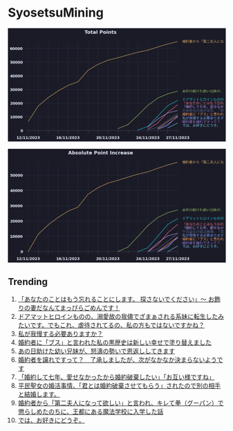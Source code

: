 # SyosetsuMining


![](https://raw.githubusercontent.com/exc4l/SyosetsuMining/main/plots/point_trend.png)

![](https://raw.githubusercontent.com/exc4l/SyosetsuMining/main/plots/point_increase.png)


## Trending

1. [「あなたのことはもう忘れることにします。 探さないでください」〜 お飾りの妻だなんてまっぴらごめんです！](https://ncode.syosetu.com/n0989in/)
2. [ドアマットヒロインものの、溺愛故の我儘でざまぁされる系妹に転生したみたいです。でもこれ、虐待されてるの、私の方もではないですかね？](https://ncode.syosetu.com/n3864im/)
3. [私が我慢する必要ありますか？](https://ncode.syosetu.com/n0294in/)
4. [婚約者に「ブス」と言われた私の黒歴史は新しい幸せで塗り替えました](https://ncode.syosetu.com/n0607in/)
5. [あの日助けた幼い兄妹が、怒濤の勢いで恩返ししてきます](https://ncode.syosetu.com/n3556ig/)
6. [婚約者を譲れですって？　了承しましたが、次がなかなか決まらないようです](https://ncode.syosetu.com/n1769in/)
7. [「婚約して七年、愛せなかったから婚約破棄したい」「お互い様ですね」](https://ncode.syosetu.com/n3619im/)
8. [平民聖女の婚活事情、「君とは婚約破棄させてもらう」されたので別の相手と結婚します。](https://ncode.syosetu.com/n1004in/)
9. [婚約者から「第二夫人になって欲しい」と言われ、キレて拳（グーパン）で懲らしめたのちに、王都にある魔法学校に入学した話](https://ncode.syosetu.com/n4353im/)
10. [では、お好きにどうぞ。](https://ncode.syosetu.com/n0246in/)
